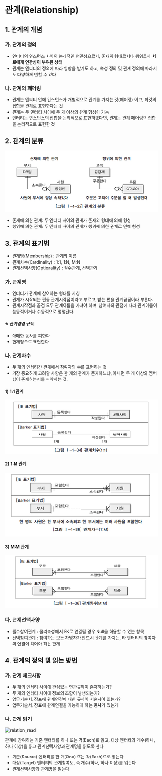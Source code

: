 관계(Relationship)
========

## 1. 관계의 개념

### 가. 관계의 정의

- 엔터티의 인스턴스 사이의 논리적인 연관성으로서, 존재의 형태로서나 행위로서 **서로에게 연관성이 부여된 상태**
- 관계는 엔터티의 정의에 따라 영향을 받기도 하고, 속성 정의 및 관계 정의에 따라서도 다양하게 변할 수 있다

### 나. 관계의 페어링

- 관계는 엔터티 안에 인스턴스가 개별적으로 관계를 가지는 것(페어링) 이고, 이것의 집합을 관계로 표현한다는 것
- 관계는 두 엔터티 사이에 두 개 이상의 관계 형성이 가능
- 엔터티는 인스턴스의 집합을 논리적으로 표현하였다면, 관계는 관계 페어링의 집합을 논리적으로 표현한 것

## 2. 관계의 분류

![relationship](../../../img/sql/relationship.jpg)

- 존재에 의한 관계: 두 엔터티 사이의 관계가 존재의 형태에 의해 형성
- 행위에 의한 관계: 두 엔터티 사이의 관계가 행위에 의한 관계로 인해 형성

## 3. 관계의 표기법

- 관계명(Membership) : 관계의 이름
- 관계차수(Cardinality) : 1:1, 1:N, M:N
- 관계선택사양(Optionality) : 필수관계, 선택관계

### 가. 관계명

- 엔터티가 관계에 참여하는 형태를 지칭
- 관계가 시작되는 편을 관계시작점이라고 부르고, 받는 편을 관계끝점이라 부른다.
- 관계시작점과 끝점 모두 관계이름을 가져야 하며, 참여자의 관점에 따라 관계이름이 능동적이거나 수동적으로 명명된다.

#### ※ 관계명명 규칙

- 애매한 동사를 피한다
- 현재형으로 표현한다

### 나. 관계차수

- 두 개의 엔터티간 관계에서 참여자의 수를 표현하는 것
- 가장 중요하게 고려할 사항은 한 개의 관계가 존재하느냐, 아니면 두 개 이상의 멤버십이 존재하는지를 파악하는 것.

#### 1) 1:1 관계

![1_1](../../../img/sql/relation_1_1.jpg)

#### 2) 1:M 관계

![1_m](../../../img/sql/relation_1_m.jpg)

#### 3) M:M 관계

![m_m](../../../img/sql/relation_m_m.jpg)

### 다. 관계선택사양

- 필수참여관계 : 물리속성에서 FK로 연결될 경우 Null을 허용할 수 있는 항목
- 선택참여관계 : 참여하는 모든 차명자가 반드시 관계를 가지는, 타 엔터티의 참여자와 연결이 되어야 하는 관계


## 4. 관계의 정의 및 읽는 방법

### 가. 관계 체크사항

- 두 개의 엔터티 사이에 관심있는 연관규칙이 존재하는가?
- 두 개의 엔터티 사이에 정보의 조합이 발생되는가?
- 업무기술서, 장표에 관계연결에 대한 규칙이 서술되어 있는가?
- 업무기술서, 장표에 관계연결을 가능하게 하는 **동사**가 있는가

### 나. 관계 읽기

![relation_read](../../../img/sql/relation_read.jpg)

관계에 참여하는 기준 엔터티를 하나 또는 각(Each)로 읽고, 대상 엔터티의 개수(하나, 하나 이상)을 읽고 관계선택사양과 관계명을 읽도록 한다

- 기준(Source) 엔터티를 한 개(One) 또는 각(Each)으로 읽는다
- 대상(Target) 엔터티의 관계참여도, 즉 개수(하나, 하나 이상)를 읽는다
- 관계선택사양과 관계명을 읽는다

